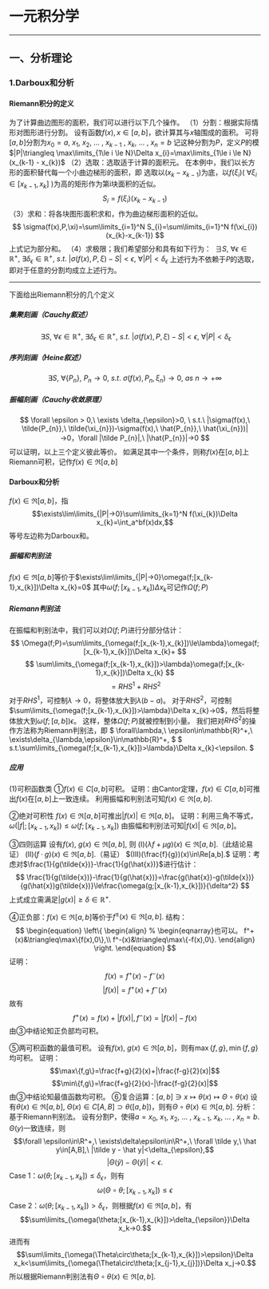 # 一元积分学
***
## 一、分析理论
### 1.Darboux和分析
#### Riemann积分的定义
为了计算曲边图形的面积，我们可以进行以下几个操作。
（1）分割：根据实际情形对图形进行分割。
设有函数$f(x), x\in[a,b]$，欲计算其与$x$轴围成的面积。
可将$[a,b]$分割为$x_{0} = a,\ x_{1},\ x_{2},\ ...\ , \ x_{k-1}\ ,\ x_{k},\ ...\ ,\ x_{n} = b$
记这种分割为$P$，定义$P$的模$|P|\triangleq \max\limits_{1\le i \le N}\Delta x_{i}=\max\limits_{1\le i \le N}(x_{k-1} - x_{k})$
（2）选取：选取适于计算的面积元。
在本例中，我们以长方形的面积替代每一个小曲边梯形的面积，即
选取以$(x_{k}-x_{k-1})$为底，以$f(\xi_{i})(\ \forall \xi_{i}\in[x_{k-1},x_{k}]\ )$为高的矩形作为第i块面积的近似。
$$
S_{i}=f(\xi_{i})(x_{k}-x_{k-1})
$$
（3）求和：将各块图形面积求和，作为曲边梯形面积的近似。
$$
\sigma(f(x),P,\xi)=\sum\limits_{i=1}^N S_{i}=\sum\limits_{i=1}^N f(\xi_{i})(x_{k}-x_{k-1})
$$
上式记为部分和。
（4）求极限；我们希望部分和具有如下行为：
$\ \exists S,\ \forall \epsilon \in \mathbb{R}^+,\ \exists \delta_{\epsilon}\in\mathbb{R}^+,\ s.t.\ |\sigma(f(x),P,\xi)-S|<\epsilon,\ \forall |P|<\delta_{\epsilon}$
上述行为不依赖于$P$的选取，即对于任意的分割均成立上述行为。
***
下面给出Riemann积分的几个定义
##### 集聚刻画（Cauchy叙述）
$$\ \exists S,\ \forall \epsilon \in \mathbb{R}^+,\ \exists \delta_{\epsilon}\in\mathbb{R}^+,\ s.t.\ |\sigma(f(x),P,\xi)-S|<\epsilon,\ \forall |P|<\delta_{\epsilon}$$
##### 序列刻画（Heine叙述）
$$\exists S,\ \forall \{P_{n}\},\ P_{n}→0,\ s.t.\ \sigma(f(x),P_{n},\xi_{n})→0,\ as\ n→+\infty$$
##### 振幅刻画（Cauchy收敛原理）
$$
\forall \epsilon > 0,\ \exists \delta_{\epsilon}>0,
\ s.t.\ |\sigma(f(x),\ \tilde{P_{n}},\ \tilde{\xi_{n}})-\sigma(f(x),\ \hat{P_{n}},\ \hat{\xi_{n}})|→0，\forall |\tilde P_{n}|,\ |\hat{P_{n}}|→0
$$
可以证明，以上三个定义彼此等价。
如满足其中一个条件，则称$f(x)$在$[a,b]$上Riemann可积，记作$f(x)\in\Re[a,b]$
#### Darboux和分析
$f(x)\in\Re[a,b]$，指
$$\exists\lim\limits_{|P|→0}\sum\limits_{k=1}^N f(\xi_{k})\Delta x_{k}=\int_a^bf(x)dx,$$
等号左边称为Darboux和。
##### 振幅和判别法
$f(x)\in\Re[a,b]$等价于$\exists\lim\limits_{|P|→0}\omega(f;[x_{k-1},x_{k}])\Delta x_{k}=0$
其中$\omega(f;[x_{k-1},x_{k}])\Delta x_{k}$可记作$\Omega(f;P)$
##### Riemann判别法
在振幅和判别法中，我们可以对$\Omega(f;P)$进行分部分估计：
$$
\Omega(f;P)=\sum\limits_{\omega(f;[x_{k-1},x_{k}])\le\lambda}\omega(f;[x_{k-1},x_{k}])\Delta x_{k}+
$$
$$
\sum\limits_{\omega(f;[x_{k-1},x_{k}])>\lambda}\omega(f;[x_{k-1},x_{k}])\Delta x_{k}
$$
$$
=RHS^1+RHS^2
$$
对于$RHS^1$，可控制$\lambda→0$，将整体放大到$\lambda(b-a)$。
对于$RHS^2$，可控制$\sum\limits_{\omega(f;[x_{k-1},x_{k}])>\lambda}\Delta x_{k}→0$，然后将整体放大到$\omega(f;[a,b])\epsilon$。
这样，整体$\Omega(f;P)$就被控制到小量。
我们把对$RHS^2$的操作方法称为Riemann判别法，即
$
\forall\lambda,\ \epsilon\in\mathbb{R}^+,\ \exists\delta_{\lambda,\epsilon}\in\mathbb{R}^+,
$
$
s.t.\sum\limits_{\omega(f;[x_{k-1},x_{k}])>\lambda}\Delta x_{k}<\epsilon.
$
##### 应用
(1)可积函数类
①$f(x)\in C[a,b]$可积。
证明：由Cantor定理，$f(x)\in C[a,b]$可推出$f(x)$在$[a,b]$上一致连续。
利用振幅和判别法可知$f(x)\in\Re[a,b]$.

②绝对可积性
$f(x)\in\Re[a,b]$可推出$|f(x)|\in\Re[a,b]$。
证明：利用三角不等式，$\omega(|f|;[x_{k-1},x_{k}])\le\omega(f;[x_{k-1},x_{k}])$
由振幅和判别法可知$|f(x)|\in\Re[a,b]$。

③四则运算
设有$f(x),\ g(x)\in\Re[a,b],$ 则
$(Ⅰ)(\lambda f + \mu g)(x)\in\Re[a,b].$（此结论易证）
$(Ⅱ)(f·g)(x)\in\Re[a,b].$（易证）
$(Ⅲ)(\frac{f}{g})(x)\in\Re[a,b].$
证明：考虑对$\frac{1}{g(\tilde{x})}-\frac{1}{g(\hat{x})}$进行估计：
$$
\frac{1}{g(\tilde{x})}-\frac{1}{g(\hat{x})}=\frac{g(\hat{x})-g(\tilde{x})}{g(\hat{x})g(\tilde{x})}\le\frac{\omega(g;[x_{k-1},x_{k}])}{\delta^2}
$$
上式成立需满足$|g(x)|\ge\delta\in\mathbb{R}^+.$

④正负部：$f(x)\in\Re[a,b]$等价于$f^\pm(x)\in\Re[a,b].$
结构：
$$
\begin{equation}
\left\{
\begin{align} % \begin{eqnarray}也可以。
f^+(x)&\triangleq\max\{f(x),0\},\\
f^-(x)&\triangleq\max\{-f(x),0\}.
\end{align}
\right.
\end{equation}
$$
证明：
$$
f(x)=f^+(x)-f^-(x)$$
$$
|f(x)|=f^+(x)+f^-(x)
$$
故有
$$f^+(x)=f(x)+|f(x)|,f^-(x)=|f(x)|-f(x)$$
由③中结论知正负部均可积。

⑤两可积函数的最值可积。
设有$f(x),\ g(x)\in\Re[a,b]$，则有$\max\{f,g\},\min\{f,g\}$均可积。
证明：
$$\max\{f,g\}=\frac{f+g}{2}(x)+|\frac{f-g}{2}(x)|$$
$$\min\{f,g\}=\frac{f+g}{2}(x)-|\frac{f-g}{2}(x)|$$
由③中结论知最值函数均可积。
⑥复合运算：$[a,b]\ni x\mapsto\theta(x)\mapsto\Theta\circ\theta(x)$
设有$\theta(x)\in\Re[a,b],\ \Theta(x)\in C[A,B] \supset \theta([a,b])$，则有$\Theta\circ\theta(x)\in\Re[a,b]$.
分析：基于Riemann判别法。
设有分割P，使得$a=x_0,\ x_1,\ x_2,\ ...\ ,\ x_{k-1},\ x_{k},\ ...\ ,\ x_n=b.$
$\Theta(y)$一致连续，则
$$\forall \epsilon\in\R^+,\ \exists\delta\epsilon\in\R^+,\ \forall \tilde y,\ \hat y\in[A,B],\ |\tilde y - \hat y|<\delta_{\epsilon},$$
$$|\Theta(\tilde y)-\Theta(\hat y)|<\epsilon.$$
Case 1：$\omega(\theta;[x_{k-1},x_{k}])\le\delta_{\epsilon}$，则有
$$\omega(\Theta\circ\theta;[x_{k-1},x_{k}])\le\epsilon$$
Case 2：$\omega(\theta;[x_{k-1},x_{k}])>\delta_{\epsilon}$，则根据$f(x)\in\Re[a,b]$，有
$$\sum\limits_{\omega(\theta;[x_{k-1},x_{k}])>\delta_{\epsilon}}\Delta x_k→0.$$
进而有
$$\sum\limits_{\omega(\Theta\circ\theta;[x_{k-1},x_{k}])>\epsilon}\Delta x_k<\sum\limits_{\omega(\Theta\circ\theta;[x_{j-1},x_{j}])}\Delta x_j→0.$$
所以根据Riemann判别法有$\Theta\circ\theta(x)\in\Re[a,b].$